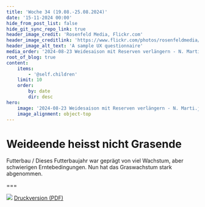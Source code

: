 ```yaml
---
title: 'Woche 34 (19.08.-25.08.2024)'
date: '15-11-2024 00:00'
hide_from_post_list: false
hide_git_sync_repo_link: true
header_image_credit: 'Rosenfeld Media, Flickr.com'
header_image_creditlink: 'https://www.flickr.com/photos/rosenfeldmedia/9203760174/'
header_image_alt_text: 'A sample UX questionnaire'
media_order: '2024-08-23 Weidesaison mit Reserven verlängern - N. Marti.jpg,2024-08-23 Weidesaison mit Reserven verlängern - N. Marti.pdf'
root_of_blog: true
content:
    items:
        - '@self.children'
    limit: 10
    order:
        by: date
        dir: desc
hero:
    image: '2024-08-23 Weidesaison mit Reserven verlängern - N. Marti.jpg'
    image_alignment: object-top
---
```


# Weideende heisst nicht Grasende

Futterbau / Dieses Futterbaujahr war geprägt von viel Wachstum, aber schwierigen Erntebedingungen. Nun hat das Graswachstum stark abgenommen.

===

![](2024-08-23%20Weidesaison%20mit%20Reserven%20verla%CC%88ngern%20-%20N.%20Marti.jpeg)
[Druckversion (PDF)](2024-08-23%20Weidesaison%20mit%20Reserven%20verla%CC%88ngern%20-%20N.%20Marti.pdf)
